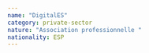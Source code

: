 ```yaml
---
name: "DigitalES"
category: private-sector
nature: "Association professionnelle "
nationality: ESP
---
```

